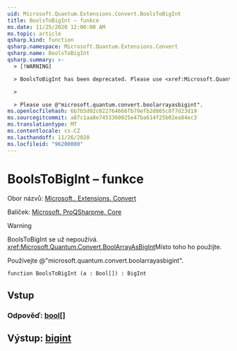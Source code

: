 ```yaml
---
uid: Microsoft.Quantum.Extensions.Convert.BoolsToBigInt
title: BoolsToBigInt – funkce
ms.date: 11/25/2020 12:00:00 AM
ms.topic: article
qsharp.kind: function
qsharp.namespace: Microsoft.Quantum.Extensions.Convert
qsharp.name: BoolsToBigInt
qsharp.summary: >-
  > [!WARNING]

  > BoolsToBigInt has been deprecated. Please use <xref:Microsoft.Quantum.Convert.BoolArrayAsBigInt> instead.

  >

  > Please use @"microsoft.quantum.convert.boolarrayasbigint".
ms.openlocfilehash: 6b7b5d02c022764666fb79efb2d865c8f7d23d19
ms.sourcegitcommit: a87c1aa8e7453360025e47ba614f25b02ea84ec3
ms.translationtype: MT
ms.contentlocale: cs-CZ
ms.lasthandoff: 11/26/2020
ms.locfileid: "96200080"
---
```

# <a name="boolstobigint-function"></a>BoolsToBigInt – funkce

Obor názvů: [Microsoft.. Extensions. Convert](xref:Microsoft.Quantum.Extensions.Convert)

Balíček: [Microsoft. ProQSharpme. Core](https://nuget.org/packages/Microsoft.Quantum.QSharp.Core)


> [!WARNING]
> BoolsToBigInt se už nepoužívá. <xref:Microsoft.Quantum.Convert.BoolArrayAsBigInt>Místo toho ho použijte.
>
> Používejte @"microsoft.quantum.convert.boolarrayasbigint".



```qsharp
function BoolsToBigInt (a : Bool[]) : BigInt
```


## <a name="input"></a>Vstup

### <a name="a--bool"></a>Odpověď: [bool](xref:microsoft.quantum.lang-ref.bool)[]





## <a name="output--bigint"></a>Výstup: [bigint](xref:microsoft.quantum.lang-ref.bigint)

